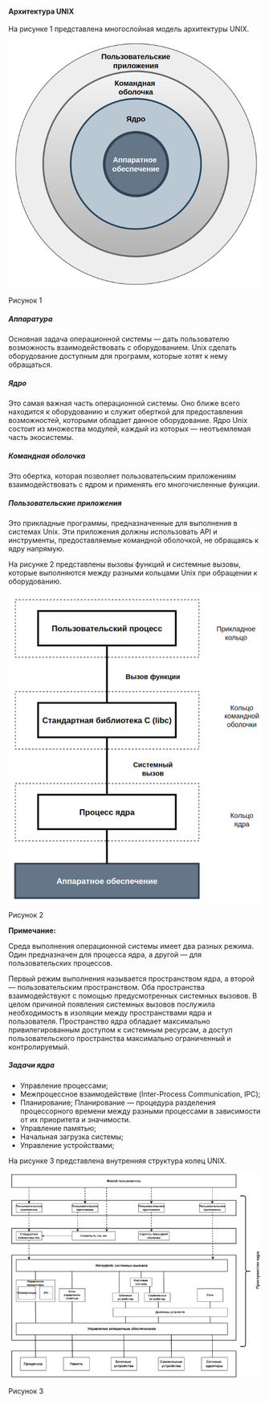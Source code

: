 #### Архитектура UNIX

На рисунке 1 представлена многослойная модель архитектуры UNIX.

![Многослойная архитектура UNIX](https://github.com/GIYura/c-tutorial/blob/main/extreme-c/chapter-10/unix.png)

Рисунок 1

##### Аппаратура
Основная задача операционной системы — дать пользователю возможность взаимодействовать с оборудованием. 
Unix сделать оборудование доступным для программ, которые хотят к нему обращаться.

##### Ядро

Это самая важная часть операционной системы. Оно ближе всего находится к оборудованию и служит оберткой 
для предоставления возможностей, которыми обладает данное оборудование.
Ядро Unix состоит из множества модулей, каждый из которых — неотъемлемая часть экосистемы.

##### Командная оболочка

Это обертка, которая позволяет пользовательским приложениям взаимодействовать с ядром и применять его 
многочисленные функции.

##### Пользовательские приложения

Это прикладные программы, предназначенные для выполнения в системах Unix.
Эти приложения должны использовать API и инструменты, предоставляемые
командной оболочкой, не обращаясь к ядру напрямую.

На рисунке 2 представлены вызовы функций и системные вызовы, которые выполняются между разными
кольцами Unix при обращении к оборудованию.

![Вызовы м/у кольцами](https://github.com/GIYura/c-tutorial/blob/main/extreme-c/chapter-10/unix-calls.png)

Рисунок 2

**Примечание:**

Среда выполнения операционной системы имеет два разных режима. Один предназначен для процесса ядра, а другой — 
для пользовательских процессов.

Первый режим выполнения называется пространством ядра, а второй — пользовательским пространством. 
Оба пространства взаимодействуют с помощью предусмотренных системных вызовов. В целом причиной появления системных
вызовов послужила необходимость в изоляции между пространствами ядра и пользователя. Пространство ядра обладает 
максимально привилегированным доступом к системным ресурсам, а доступ пользовательского пространства максимально
ограниченный и контролируемый.

##### Задачи ядра

- Управление процессами;
- Межпроцессное взаимодействие (Inter-Process Communication, IPC);
- Планирование; Планирование — процедура разделения процессорного времени между разными
процессами в зависимости от их приоритета и значимости.
- Управление памятью;
- Начальная загрузка системы;
- Управление устройствами;

На рисунке 3 представлена внутренняя структура колец UNIX.

![Внутренняя структура](https://github.com/GIYura/c-tutorial/blob/main/extreme-c/chapter-10/unix-details.png)

Рисунок 3


